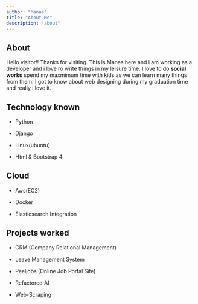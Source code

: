 ```yaml
---
author: "Manas"
title: "About Me"
description: "about"
---
```


## About

Hello visitor!! Thanks for visiting. This is Manas here and i am working as a developer and i love ro write things in my leisure time. I love to do **social works** spend my maxmimum time with kids as we can learn many things from them. I got to know about web designing during my graduation time and really i love it. 

## Technology known

* Python
 
* Django

* Linux(ubuntu)

* Html & Bootstrap 4

## Cloud

* Aws(EC2)

* Docker

* Elasticsearch Integration

## Projects worked

* CRM (Company Relational Management)

* Leave Management System

* Peeljobs (Online Job Portal Site)

* Refactored AI

* Web-Scraping




